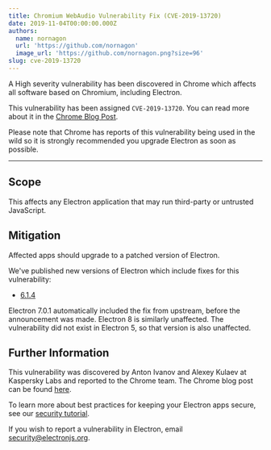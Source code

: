 ```yaml
---
title: Chromium WebAudio Vulnerability Fix (CVE-2019-13720)
date: 2019-11-04T00:00:00.000Z
authors:
  name: nornagon
  url: 'https://github.com/nornagon'
  image_url: 'https://github.com/nornagon.png?size=96'
slug: cve-2019-13720
---
```

A High severity vulnerability has been discovered in Chrome which affects all software based on Chromium, including Electron.

This vulnerability has been assigned `CVE-2019-13720`.  You can read more about it in the [Chrome Blog Post][announcement].

Please note that Chrome has reports of this vulnerability being used in the wild so it is strongly recommended you upgrade Electron as soon as possible.

---

## Scope

This affects any Electron application that may run third-party or untrusted JavaScript.

## Mitigation

Affected apps should upgrade to a patched version of Electron.

We've published new versions of Electron which include fixes for this vulnerability:
  * [6.1.4](https://github.com/electron/electron/releases/tag/v6.1.4)

Electron 7.0.1 automatically included the fix from upstream, before the announcement was made. Electron 8 is similarly unaffected. The vulnerability did not exist in Electron 5, so that version is also unaffected.

## Further Information

This vulnerability was discovered by Anton Ivanov and Alexey Kulaev at Kaspersky Labs and reported to the Chrome team. The Chrome blog post can be found [here][announcement].

To learn more about best practices for keeping your Electron apps secure, see our [security tutorial].

If you wish to report a vulnerability in Electron, email security@electronjs.org.

[security tutorial]: https://electronjs.org/docs/tutorial/security
[announcement]: https://chromereleases.googleblog.com/2019/10/stable-channel-update-for-desktop_31.html
